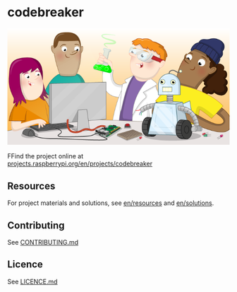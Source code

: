 # codebreaker

![codebreaker](banner.png)

FFind the project online at [projects.raspberrypi.org/en/projects/codebreaker](https://projects.raspberrypi.org/en/projects/codebreaker)

## Resources
For project materials and solutions, see [en/resources](https://github.com/raspberrypilearning/codebreaker/tree/master/en/resources) and [en/solutions](https://github.com/raspberrypilearning/codebreaker/tree/master/en/solutions).

## Contributing
See [CONTRIBUTING.md](CONTRIBUTING.md)

## Licence
 See [LICENCE.md](LICENCE.md)